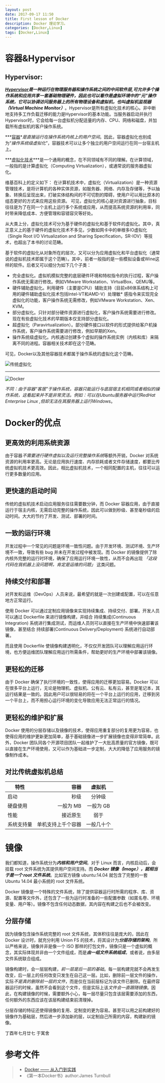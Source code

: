 ```yaml
---
layout: post
date: 2017-09-17 11:50
title: First lesson of Docker
description: Docker 理论学习。
categories: [Docker,Linux]
tags: [Docker,Linux]
---
```

# 容器&Hypervisor
## Hypervisor:
***[Hypervisor][1]***是一种运行在物理服务器和操作系统之间的中间软件层,可允许多个操作系统和应用共享一套基础物理硬件，因此也可以看作是虚拟环境中的“元”操作系统，它可以协调访问服务器上的所有物理设备和虚拟机，也叫***虚拟机监视器（Virtual Machine Monitor）***。Hypervisor是所有虚拟化技术的核心。非中断地支持多工作负载迁移的能力是Hypervisor的基本功能。当服务器启动并执行Hypervisor时，它会给每一台虚拟机分配适量的内存、CPU、网络和磁盘，并加载所有虚拟机的客户操作系统。

***[容器][2]***是直接运行在操作系统内核上的*用户空间*。因此，容器虚拟化也别成为“*操作系统级虚拟化*”，容器技术可以让多个独立的用户空间运行在同一台宿主机上。

***[虚拟化技术][3]***是一个通用的概念，在不同领域有不同的理解。在计算领域，一般指的是计算虚拟化（Computing Virtualization），或通常说的服务器虚拟化。

维基百科上的定义如下：
在计算机技术中，虚拟化（Virtualization）是一种资源管理技术，是将计算机的各种实体资源，如服务器、网络、内存及存储等，予以抽象、转换后呈现出来，打破实体结构间的不可切割的障碍，使用户可以用比原本的组态更好的方式来应用这些资源。
可见，虚拟化的核心是对资源进行抽象，目标往往是为了在同一个主机上运行多个系统或应用，从而提高系统资源的利用率，同时带来降低成本、方便管理和容错容灾等好处。

从大类上分，虚拟化技术可分为基于硬件的虚拟化和基于软件的虚拟化。其中，真正意义上的基于硬件的虚拟化技术不多见，少数如网卡中的单根多IO虚拟化（Single Root I/O Virtualization and Sharing Specification，SR-IOV）等技术，也超出了本书的讨论范畴。

基于软件的虚拟化从对象所在的层次，又可以分为应用虚拟化和平台虚拟化（通常说的虚拟机技术即属于这个范畴）。其中，前者一般指的是一些模拟设备或Wine这样的软件。后者又可以细分为如下几个子类：

- 完全虚拟化。虚拟机模拟完整的底层硬件环境和特权指令的执行过程，客户操作系统无需进行修改。例如VMware Workstation、VirtualBox、QEMU等。
- 硬件辅助虚拟化。利用硬件（主要是CPU）辅助支持（目前x86体系结构上可用的硬件辅助虚拟化技术包括Intel-VT和AMD-V）处理敏* 感指令来实现完全虚拟化的功能，客户操作系统无需修改，例如VMware Workstation、Xen、KVM。
- 部分虚拟化。只针对部分硬件资源进行虚拟化，客户操作系统需要进行修改。现在有些虚拟化技术的早期版本仅支持部分虚拟化。
- 超虚拟化（Paravirtualization）。部分硬件接口以软件的形式提供给客户机操作系统，客户操作系统需要进行修改，例如早期的Xen。
- 操作系统级虚拟化。内核通过创建多个虚拟的操作系统实例（内核和库）来隔离不同的进程。容器相关技术即在这个范畴。

可见，Docker以及其他容器技术都属于操作系统的虚拟化这个范畴。

![传统虚拟化][3]


----------


![Docker][4]

*不同：由于容器“客居”于操作系统，容器只能运行与底层宿主机相同或者相似的操作系统，这看起来并不是非常灵活。例如：可以在Ubuntu服务器中运行RedHat Enterprise Linux ,但却无法在其服务器上运行Windows*。


# Docker的优点
## 更高效的利用系统资源
由于容器*不需要进行硬件虚拟以及运行完整操作系统*等额外开销，Docker 对系统资源的利用率更高。无论是应用执行速度、内存损耗或者文件存储速度，都要比传统虚拟机技术更高效。因此，相比虚拟机技术，一个相同配置的主机，往往可以运行更多数量的应用。
## 更快速的启动时间
传统的虚拟机技术启动应用服务往往需要数分钟，而 Docker 容器应用，由于直接运行于宿主内核，无需启动完整的操作系统，因此可以做到秒级、甚至毫秒级的启动时间。大大的节约了开发、测试、部署的时间。
## 一致的运行环境
开发过程中一个常见的问题是环境一致性问题。由于开发环境、测试环境、生产环境不一致，导致有些 bug 并未在开发过程中被发现。而 Docker 的镜像提供了除内核外完整的运行时环境，确保了应用运行环境一致性，从而不会再出现 *「这段代码在我机器上没问题啊，肯定是运维的问题」* 这类问题。
## 持续交付和部署
对开发和运维（DevOps）人员来说，最希望的就是一次创建或配置，可以在任意地方正常运行。

使用 Docker 可以通过定制应用镜像来实现持续集成、持续交付、部署。开发人员可以通过 Dockerfile 来进行镜像构建，并结合 持续集成(Continuous Integration) 系统进行集成测试，而运维人员则可以直接在生产环境中快速部署该镜像，甚至结合 持续部署(Continuous Delivery/Deployment) 系统进行自动部署。

而且使用 Dockerfile 使镜像构建透明化，不仅仅开发团队可以理解应用运行环境，也方便运维团队理解应用运行所需条件，帮助更好的生产环境中部署该镜像。
## 更轻松的迁移
由于 Docker 确保了执行环境的一致性，使得应用的迁移更加容易。Docker 可以在很多平台上运行，无论是物理机、虚拟机、公有云、私有云，甚至是笔记本，其运行结果是一致的。因此用户可以很轻易的将在一个平台上运行的应用，迁移到另一个平台上，而不用担心运行环境的变化导致应用无法正常运行的情况。
## 更轻松的维护和扩展
Docker 使用的分层存储以及镜像的技术，使得应用重复部分的复用更为容易，也使得应用的维护更新更加简单，基于基础镜像进一步扩展镜像也变得非常简单。此外，Docker 团队同各个开源项目团队一起维护了一大批高质量的官方镜像，既可以直接在生产环境使用，又可以作为基础进一步定制，大大的降低了应用服务的镜像制作成本。
## 对比传统虚拟机总结
| 特性         | 容器   |  虚拟机  |
| --------    | -----:  | :----:  |
|启动	|秒级	|分钟级|
|硬盘使用	|一般为 MB	|一般为 GB|
|性能	|接近原生	|弱于|
|系统支持量	|单机支持上千个容器	|一般几十个|

# 镜像
我们都知道，操作系统分为***内核和用户空间***。对于 Linux 而言，内核启动后，会挂载 root 文件系统为其提供用户空间支持。而 ***Docker 镜像（Image），就相当于是一个 root 文件系统***。比如官方镜像 ubuntu:14.04 就包含了完整的一套 Ubuntu 14.04 最小系统的 root 文件系统。

Docker 镜像是一个特殊的文件系统，除了提供容器运行时所需的程序、库、资源、配置等文件外，还包含了一些为运行时准备的一些配置参数（如匿名卷、环境变量、用户等）。镜像不包含任何动态数据，其内容在构建之后也不会被改变。
## 分层存储
因为镜像包含操作系统完整的 root 文件系统，其体积往往是庞大的，因此在 Docker 设计时，就充分利用 Union FS 的技术，将其设计为***分层存储的架构***。所以严格来说，镜像并非是像一个 ISO 那样的打包文件，镜像只是一个虚拟的概念，其实际体现并非由一个文件组成，而是***由一组文件系统组成***，或者说，由多层文件系统联合组成。

镜像构建时，会一层层构建，*前一层是后一层的基础*。每一层构建完就不会再发生改变，后一层上的任何改变只发生在自己这一层。比如，删除前一层文件的操作，实际*不是真的删除前一层的文件*，而是仅在当前层标记为该文件已删除。在最终容器运行的时候，虽然不会看到这个文件，但是实际上该*文件会一直跟随镜像*。因此，在构建镜像的时候，需要额外小心，每一层尽量只包含该层需要添加的东西，任何额外的东西应该在该层构建结束前清理掉。

分层存储的特征还使得镜像的复用、定制变的更为容易。甚至可以用之前构建好的镜像作为基础层，然后进一步添加新的层，以定制自己所需的内容，构建新的镜像。

丁酉年七月廿七 于寓舍
# 参考文件
> *  [Docker —— 从入门到实践][5]
> * 《第一本Docker书》author:James Turnbull


  [1]: https://baike.baidu.com/item/hypervisor
  [2]: https://yeasy.gitbooks.io/docker_practice/content/basic_concept/container.html
  [3]: https://yeasy.gitbooks.io/docker_practice/content/introduction/_images/virtualization.png
  [4]: https://yeasy.gitbooks.io/docker_practice/content/introduction/_images/docker.png
  [5]: https://yeasy.gitbooks.io/docker_practice/content/introduction/what.html
